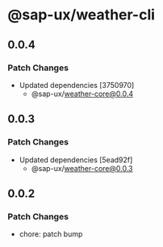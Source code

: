 # @sap-ux/weather-cli

## 0.0.4

### Patch Changes

-   Updated dependencies [3750970]
    -   @sap-ux/weather-core@0.0.4

## 0.0.3

### Patch Changes

-   Updated dependencies [5ead92f]
    -   @sap-ux/weather-core@0.0.3

## 0.0.2

### Patch Changes

-   chore: patch bump
